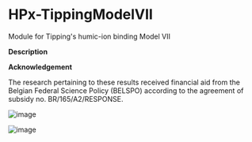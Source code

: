 # HPx-TippingModelVII
Module for Tipping's humic-ion binding Model VII


**Description**


 
 
**Acknowledgement**

The research pertaining to these results received financial aid from the Belgian Federal Science Policy (BELSPO) according to the agreement of subsidy no. BR/165/A2/RESPONSE.

 ![image](https://github.com/user-attachments/assets/eb18fda0-50ad-4304-a241-2838a62caa27)


![image](https://github.com/user-attachments/assets/6d642b63-f44e-4551-97b8-a376f000f6c0)


